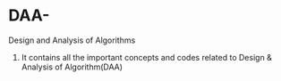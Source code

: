 # DAA-
Design and Analysis of Algorithms

1) It contains all the important concepts and codes related to Design & Analysis of Algorithm(DAA)
